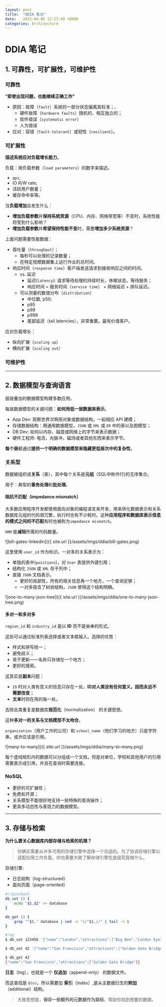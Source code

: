 ```yaml
---
layout: post
title:  "DDIA 笔记"
date:   2021-04-06 12:27:49 +0800
categories: Architecture
---
```


# DDIA 笔记

## 1. 可靠性，可扩展性，可维护性

### 可靠性

**“即使出现问题，也能继续正确工作”**

- 原因：故障（`fault`）系统的一部分状态偏离其标准；、
  - 硬件故障（`hardware faults`）随机的、相互独立的；
  - 软件错误（`systematic error`）
  - 人为错误
- 应对：容错（`fault-tolerant`）或韧性（`resilient`）。

### 可扩展性

**描述系统应对负载增长能力**。

负载：用负载参数（`load parameters`）的数字来描述。
- `qps`;
- IO R/W rate;
- 活跃用户数量；
- 缓存命中率等。

当**负载增加**会发生什么：
- **增加负载参数**并**保持系统资源**（CPU、内存、网络带宽等）不变时，系统性能将受到什么影响？
- **增加负载参数**并**希望保持性能不变**时，需要**增加多少系统资源**？

上面问题需要性能数据：
- 吞吐量（`throughput`）；
  - 每秒可以处理的记录数量；
  - 在特定规模数据集上运行作业的总时间。
- 响应时间（`response time`）客户端发送请求到接收响应之间的时间。
  - vs. 延迟
    - 延迟(`latency`): 请求等待处理的持续时长，休眠状态，等待服务；
    - 响应时间 = 服务时间（`service time`） + 网络延迟 + 排队延迟。
  - 可以测量的数值分布（`distribution`）
    - 中位数, p50;
    - p95
    - p99
    - p999
    - 尾部延迟（tail latencies），非常重要。最有价值客户。

应对负载增长：
- 纵向扩展（`scaling up`）
- 横向扩展（`scaling out`）

### 可维护性

---

## 2. 数据模型与查询语言

层层叠加的数据模型构建多数应用。

每层数据模型的关键问题：**如何用低一层数据来表示**。

- App Dev: 观察世界次啊用对象或数据结构，一起相应 API 建模；
- 存储数据结构：用通用数据模型，`JSON` 或 `XML` 或 `ER` 中的表以及图模型；
- DB Dev: 如何以内存、磁盘或网络上的字节来表示数据；
- 硬件工程师: 电流，光脉冲，磁场或者其他东西来表示字节。

**每个层**都通过**提供一个明确的数据模型来隐藏更低层次中的复杂性**。

### 关系型

数据被组织成**关系**（表），其中每个关系是**元组**（SQL中称作行)的无序集合。

用于：典型的**事务处理**和**批处理**。

#### 阻抗不匹配（impedance mismatch）

大多数应用程序开发都使用面向对象的编程语言来开发，用来转化数据表示和关系数据库元组的代码很冗繁，执行时也有不少耗时。这种**应用程序和数据库表示信息的模式之间的不匹配**有时也被称为`impedance mismatch`。

`ORM` 能**减轻**所需的代码数量。

![bill-gates-linkedin]({{ site.url }}/assets/imgs/ddia/bill-gates.png)

这里使用 `user_id` 作为标识。一对多的关系表示为：
- 单独的表中(`positions`)，对 `User` 表提供外键引用；
- 结构化 `JSON` 或 `XML` 存于列中；
- 直接 `JSON` 文档表示。
  - 更好的局部性，所有的相关信息再一个地方，一个查询足够；
  - 一对多隐含了树状结构，`JSON` 使得这个结构明确。

![one-to-many-json-tree]({{ site.url }}/assets/imgs/ddia/one-to-many-json-tree.png)

#### 多对一和多对多

`region_id` 和 `industry_id` 是以 **ID** 而不是~~文本~~的形式。

这些可以通过标准列表选择或者文本框输入。选择的优势：
- 样式和拼写统一；
- 避免歧义；
- 易于更新——名称只存储在一个地方；
- 更好的搜索。

这其实是**副本**问题：
- `ID` 时对人类有意义的信息只存在一处，**ID对人类没有任何意义，因而永远不需要改变**；
- **文本**时则在用的每一处。

去除此类重复是数据库**规范化**（normalization） 的关键思想。

这种**多对一的关系与文档模型不太吻合**。

`organization`（用户工作的公司）和 `school_name`（他们学习的地方）只是字符串。或许应该是引用。

![many-to-many]({{ site.url }}/assets/imgs/ddia/many-to-many.png)

每个虚线矩形内的数据可以分组成一个文档，但是对单位，学校和其他用户的引用需要表示成引用，并且在查询时需要连接。


### NoSQL

- 更好的可扩展性；
- 免费和开源；
- 关系模型不能很好地支持一些特殊的查询操作；
- 更具多动态性与表现力的数据模型。

---

## 3. 存储与检索

**为什么要关心数据库内部存储与检索的机理？**

> 你确实需要从许多可用的存储引擎中选择一个合适的。为了协调存储引擎以适配应用工作负载，你也需要大致了解存储引擎在底层究竟做什么。

存储引擎:
- 日志结构（log-structured）
- 面向页面（page-oriented）


```sh
#!/bin/bash
db_set () {
    echo "$1,$2" >> database
}

db_get () {
    grep "^$1," database | sed -e "s/^$1,//" | tail -n 1
}

#!eg
$ db_set 123456 '{"name":"London","attractions":["Big Ben","London Eye"]}' $ 

$ db_set 42 '{"name":"San Francisco","attractions":["Golden Gate Bridge"]}'

$ db_get 42
{"name":"San Francisco","attractions":["Golden Gate Bridge"]}
```

**日志**（log），也就是一个 **仅追加**（append-only） 的数据文件。

而这查找是 `O(n)`。所以需要加 **索引**（index）,是从主数据衍生的**附加**（additional）结构。

> 大致思想是，**保存一些额外的元数据作为路标**，帮助你找到想要的数据。